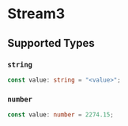 # Stream3


## Supported Types

### `string`

```typescript
const value: string = "<value>";
```

### `number`

```typescript
const value: number = 2274.15;
```

